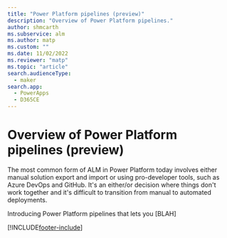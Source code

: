 ```yaml
---
title: "Power Platform pipelines (preview)"
description: "Overview of Power Platform pipelines."
author: shmcarth
ms.subservice: alm
ms.author: matp
ms.custom: ""
ms.date: 11/02/2022
ms.reviewer: "matp"
ms.topic: "article"
search.audienceType: 
  - maker
search.app: 
  - PowerApps
  - D365CE
---
```


# Overview of Power Platform pipelines (preview)

The most common form of ALM in Power Platform today involves either manual solution export and import or using pro-developer tools, such as Azure DevOps and GitHub. It's an either/or decision where things don't work together and it's difficult to transition from manual to automated deployments.

Introducing Power Platform pipelines that lets you [BLAH]

[!INCLUDE[footer-include](../includes/footer-banner.md)]
